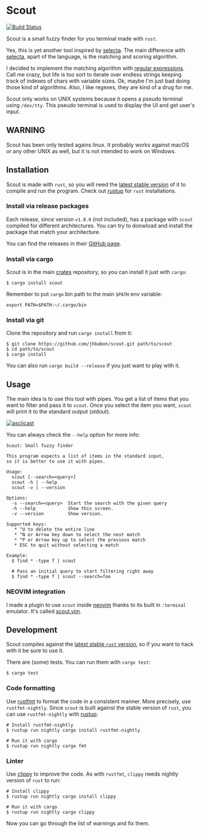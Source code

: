 # Scout

[![Build Status](https://travis-ci.org/jhbabon/scout.svg?branch=master)](https://travis-ci.org/jhbabon/scout)

Scout is a small fuzzy finder for you terminal made with `rust`.

Yes, this is yet another tool inspired by [selecta][]. The main difference with
[selecta][], apart of the language, is the matching and scoring algorithm.

I decided to implement the matching algorithm with [regular expressions][]. Call me
crazy, but life is too sort to iterate over endless strings keeping track of
indexes of chars with variable sizes. Ok, maybe I'm just bad doing those kind of
algorithms. Also, I like regexes, they are kind of a drug for me.

Scout only works on UNIX systems because it opens a pseudo terminal using
`/dev/tty`. This pseudo terminal is used to display the UI and get user's input.

## WARNING

Scout has been only tested agains linux. It probably works against macOS or
any other UNIX as well, but it is not intended to work on Windows.

## Installation

Scout is made with `rust`, so you will need the [latest stable version][rust-stable]
of it to compile and run the program. Check out [rustup][] for `rust`
installations.

### Install via release packages

Each release, since version `v1.0.0` (not included), has a package with `scout`
compiled for different architectures. You can try to donwload and install the
package that match your architecture.

You can find the releases in their [GitHub page][github-releases].

### Install via cargo

Scout is in the main [crates][] repository, so you can install it just with `cargo`:

```
$ cargo install scout
```

Remember to put `cargo` bin path to the main `$PATH` env variable:

```
export PATH=$PATH:~/.cargo/bin
```

### Install via git

Clone the repository and run `cargo install` from it:

```
$ git clone https://github.com/jhbabon/scout.git path/to/scout
$ cd path/to/scout
$ cargo install
```

You can also run `cargo build --release` if you just want to play with it.

## Usage

The main idea is to use this tool with pipes. You get a list of items that you
want to filter and pass it to `scout`. Once you select the item you want,
`scout` will print it to the standard output (stdout).

[![asciicast](https://asciinema.org/a/fvECsB78XDQtT8raN083wpcPg.png)](https://asciinema.org/a/fvECsB78XDQtT8raN083wpcPg)

You can always check the `--help` option for more info:

```
Scout: Small fuzzy finder

This program expects a list of items in the standard input,
so it is better to use it with pipes.

Usage:
  scout [--search=<query>]
  scout -h | --help
  scout -v | --version

Options:
  -s --search=<query>  Start the search with the given query
  -h --help            Show this screen.
  -v --version         Show version.

Supported keys:
   * ^U to delete the entire line
   * ^N or Arrow key down to select the next match
   * ^P or Arrow key up to select the previous match
   * ESC to quit without selecting a match

Example:
  $ find * -type f | scout

  # Pass an initial query to start filtering right away
  $ find * -type f | scout --search=foo
```

### NEOVIM integration

I made a plugin to use `scout` inside [neovim][] thanks to its built in
`:terminal` emulator. It's called [scout.vim][].

## Development

Scout compiles against the [latest stable `rust` version][rust-stable],
so if you want to hack with it be sure to use it.

There are (some) tests. You can run them with `cargo test`:

```
$ cargo test
```

### Code formatting

Use [rustfmt][] to format the code in a consistent manner. More precisely, use
`rustfmt-nightly`. Since `scout` is built against the stable version of `rust`,
you can use `rustfmt-nightly` with [rustup][]:

```
# Install rustfmt-nightly
$ rustup run nightly cargo install rustfmt-nightly

# Run it with cargo
$ rustup run nightly cargo fmt
```

### Linter

Use [clippy][] to improve the code. As with `rustfmt`, `clippy` needs nightly
version of `rust` to run:

```
# Install clippy
$ rustup run nightly cargo install clippy

# Run it with cargo
$ rustup run nightly cargo clippy
```

Now you can go through the list of warnings and fix them.

[selecta]: https://github.com/garybernhardt/selecta
[regular expressions]: http://blog.amjith.com/fuzzyfinder-in-10-lines-of-python
[rust-stable]: https://www.rust-lang.org/downloads.html
[crates]: https://crates.io/crates/scout
[neovim]: https://neovim.io/
[rustfmt]: https://github.com/rust-lang-nursery/rustfmt
[rustup]: https://www.rustup.rs/
[scout.vim]: https://github.com/jhbabon/scout.vim
[clippy]: https://github.com/Manishearth/rust-clippy
[github-releases]: https://github.com/jhbabon/scout/releases
